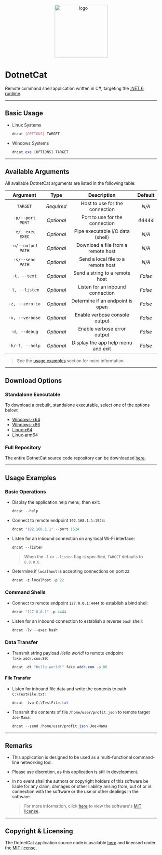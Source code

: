 <p align="center">
    <img src="DotnetCat/Resources/Icon.ico" width=175 alt="logo">
</p>

# DotnetCat

Remote command shell application written in C#,
targeting the [.NET 6 runtime](https://dotnet.microsoft.com/download/dotnet/6.0).

***

## Basic Usage

* Linux Systems

    ```bash
    dncat [OPTIONS] TARGET
    ```

* Windows Systems

    ```powershell
    dncat.exe [OPTIONS] TARGET
    ```

***

## Available Arguments

All available DotnetCat arguments are listed in the following table:

| Argument           | Type       | Description                        | Default |
|:------------------:|:----------:|:----------------------------------:|:-------:|
| `TARGET`           | *Required* | Host to use for the connection     | *N/A*   |
| `-p/--port PORT`   | *Optional* | Port to use for the connection     | *44444* |
| `-e/--exec EXEC`   | *Optional* | Pipe executable I/O data (shell)   | *N/A*   |
| `-o/--output PATH` | *Optional* | Download a file from a remote host | *N/A*   |
| `-s/--send PATH`   | *Optional* | Send a local file to a remote host | *N/A*   |
| `-t, --text`       | *Optional* | Send a string to a remote host     | *False* |
| `-l, --listen`     | *Optional* | Listen for an inbound connection   | *False* |
| `-z, --zero-io`    | *Optional* | Determine if an endpoint is open   | *False* |
| `-v, --verbose`    | *Optional* | Enable verbose console output      | *False* |
| `-d, --debug`      | *Optional* | Enable verbose error output        | *False* |
| `-h/-?, --help`    | *Optional* | Display the app help menu and exit | *False* |

> See the [usage examples](#usage-examples) section for more information.

***

## Download Options

### Standalone Executable

To download a prebuilt, standalone executable, select one of the options below:

* [Windows-x64](https://github.com/vandavey/DotnetCat/raw/master/src/DotnetCat/bin/Zips/DotnetCat_Win-x64.zip)
* [Windows-x86](https://github.com/vandavey/DotnetCat/raw/master/src/DotnetCat/bin/Zips/DotnetCat_Win-x86.zip)
* [Linux-x64](https://github.com/vandavey/DotnetCat/raw/master/src/DotnetCat/bin/Zips/DotnetCat_Linux-x64.zip)
* [Linux-arm64](https://github.com/vandavey/DotnetCat/raw/master/src/DotnetCat/bin/Zips/DotnetCat_Linux-arm64.zip)

### Full Repository

The entire DotnetCat source code repository can be downloaded
[here](https://github.com/vandavey/DotnetCat/archive/master.zip).

***

## Usage Examples

### Basic Operations

* Display the application help menu, then exit:

    ```powershell
    dncat --help
    ```

* Connect to remote endpoint `192.168.1.1:1524`:

    ```powershell
    dncat "192.168.1.1" --port 1524
    ```

* Listen for an inbound connection on any local Wi-Fi interface:

    ```powershell
    dncat --listen
    ```

    > When the `-l` or `--listen` flag is specified, `TARGET` defaults to `0.0.0.0`.

* Determine if `localhost` is accepting connections on port `22`:

    ```powershell
    dncat -z localhost -p 22
    ```

### Command Shells

* Connect to remote endpoint `127.0.0.1:4444` to establish a bind shell:

    ```powershell
    dncat "127.0.0.1" -p 4444
    ```

* Listen for an inbound connection to establish a reverse `bash` shell:

    ```powershell
    dncat -lv --exec bash
    ```

### Data Transfer

* Transmit string payload *Hello world!* to remote endpoint `fake.addr.com:80`:

    ```powershell
    dncat -dt "Hello world!" fake.addr.com -p 80
    ```

#### File Transfer

* Listen for inbound file data and write the contents to path `C:\TestFile.txt`:

    ```powershell
    dncat -lvo C:\TestFile.txt
    ```

* Transmit the contents of file `/home/user/profit.json` to remote target `Joe-Mama`:

    ```powershell
    dncat --send /home/user/profit.json Joe-Mama
    ```

***

## Remarks

* This application is designed to be used as a multi-functional command-line
  networking tool.

* Please use discretion, as this application is still in development.

* In no event shall the authors or copyright holders of this software be liable for
  any claim, damages or other liability arising from, out of or in connection with
  the software or the use or other dealings in the software.

  > For more information, click [here](LICENSE.md) to view the
    software's [MIT license](LICENSE.md).

***

## Copyright & Licensing

The DotnetCat application source code is available [here](https://github.com/vandavey/DotnetCat)
and licensed under the [MIT license](LICENSE.md).
